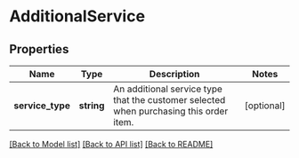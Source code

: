# AdditionalService

## Properties
Name | Type | Description | Notes
------------ | ------------- | ------------- | -------------
**service_type** | **string** | An additional service type that the customer selected when purchasing this order item. | [optional] 

[[Back to Model list]](../README.md#documentation-for-models) [[Back to API list]](../README.md#documentation-for-api-endpoints) [[Back to README]](../README.md)


